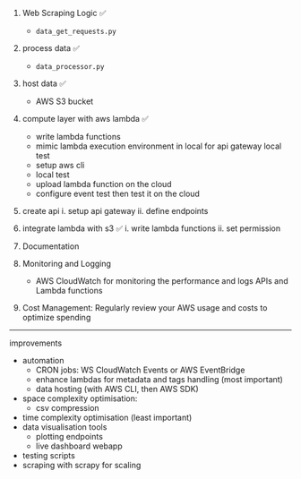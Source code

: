 1. Web Scraping Logic ✅

    - `data_get_requests.py`

2. process data ✅

    - `data_processor.py`

3. host data ✅

    - AWS S3 bucket

4. compute layer with aws lambda ✅

    - write lambda functions
    - mimic lambda execution environment in local for api gateway local test
    - setup aws cli
    - local test
    - upload lambda function on the cloud
    - configure event test then test it on the cloud

5. create api
   i. setup api gateway
   ii. define endpoints

6. integrate lambda with s3 ✅
   i. write lambda functions
   ii. set permission

7. Documentation

8. Monitoring and Logging

    - AWS CloudWatch for monitoring the performance and logs APIs and Lambda functions

9. Cost Management: Regularly review your AWS usage and costs to optimize spending

---

improvements

-   automation
    -   CRON jobs: WS CloudWatch Events or AWS EventBridge
    -   enhance lambdas for metadata and tags handling (most important)
    -   data hosting (with AWS CLI, then AWS SDK)
-   space complexity optimisation:
    -   csv compression
-   time complexity optimisation (least important)
-   data visualisation tools
    -   plotting endpoints
    -   live dashboard webapp
-   testing scripts
-   scraping with scrapy for scaling
